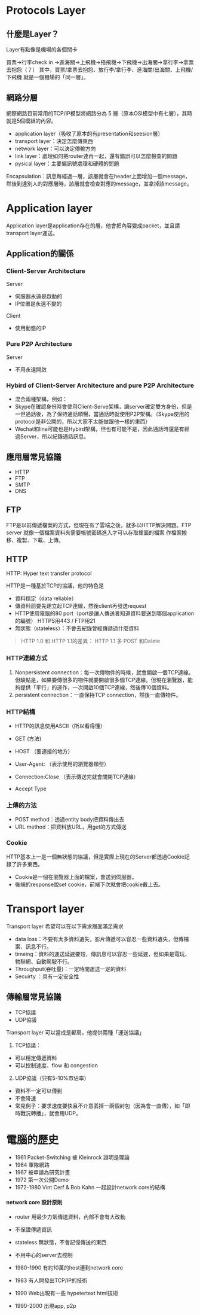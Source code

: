 
# Protocols Layer

## 什麼是Layer？

Layer有點像是機場的各個關卡

買票->行李check in ->進海關->上飛機->搭飛機->下飛機->出海關->拿行李->拿票去抱怨（？）
其中，買票/拿票去抱怨、放行李/拿行李、進海關/出海關、上飛機/下飛機 就是一個機場的「同一層」。

## 網路分層

網際網路目前常用的TCP/IP模型將網路分為 5 層（原本OSI模型中有七層），其時就是5個模組的內容。

- application layer（吸收了原本的有presentation和seesion層）
- transport layer：決定怎麼傳東西
- network layer：可以決定傳輸方向
- link layer：處理如何把router連再一起，還有錯誤可以怎麼檢查的問題
- pysical layer：主要偏訊號處理和硬體的問題

Encapsulation：訊息每經過一層，該層就會在header上面增加一個message，然後到達別人的對應層時，該層就會檢查對應的message，並拿掉該message。

# Application layer

 Application layer是application存在的層，他會把內容變成packet，並且請transport layer運送。


## Application的關係

### Client-Server Architecture

Server
- 伺服器永遠是啟動的
- IP位置是永遠不變的

Client
- 使用動態的IP

### Pure P2P Architecture

Server
- 不用永遠開啟

### Hybird of Client-Server Architecture and pure P2P Architecture

- 混合兩種架構，例如：
- Skype在確認身份時會使用Client-Serve架構，讓server確定雙方身份，但是一但通話後，為了保持通話順暢，當通話時就使用P2P架構。（Skype使用的protocol是非公開的，所以大家不太能做跟他一樣的東西）
- Wechat和line可能也是Hybird架構，但也有可能不是，因此通話時還是有經過Server，所以紀錄通話訊息。


## 應用層常見協議

- HTTP
- FTP
- SMTP
- DNS

## FTP

FTP是以前傳遞檔案的方式，但現在有了雲端之後，就多以HTTP解決問題。FTP server 就像一個檔案資料夾需要帳號密碼進入才可以存取裡面的檔案
作檔案搬移、複製、下載、上傳。

## HTTP 

HTTP: Hyper text transfer protocol 

HTTP是一種基於TCP的協議，他的特色是

- 資料穩定（data reliable）
- 傳資料前要先建立起TCP連線，然後client再發送request
- HTTP使用電腦的80 port（port是讓人傳送者知道資料要送到哪個application的編號） HTTPS用443 / FTP用21
- 無狀態（stateless）：不會去紀錄曾經傳遞過什麼資料

>HTTP 1.0 和 HTTP 1.1的差異： HTTP 1.1 多 POST 和Delete

### HTTP連線方式 

1. Nonpersistent connection：每一次傳物件的時候，就會開啟一個TCP連線。但缺點是，如果要傳很多的物件就要開啟很多個TCP連線。但現在瀏覽器，能夠提供「平行」的運作，一次開啟10個TCP連線，然後傳10個資料。
2. persistent connection：一直保持TCP connection，然後一直傳物件。

### HTTP結構

- HTTP的訊息使用ASCII（所以看得懂）

- GET   (方法)
- HOST （要連接的地方）
- User-Agent:  （表示使用的瀏覽器類型）
- Connection:Close （表示傳送完就會關閉TCP連線）
- Accept Type 

### 上傳的方法

- POST method：透過entity body把資料傳出去
- URL method：把資料放URL，用get的方式傳送

### Cookie

HTTP基本上一是一個無狀態的協議，但是實際上現在的Server都透過Cookie記錄了許多東西。
- Cookie是一個在瀏覽器上面的檔案，會送到伺服器。
- 後端的response說set cookie，前端下次就會把cookie戴上去。

# Transport layer

Transport layer 希望可以在以下需求層面滿足需求

- data loss：不要有太多資料遺失，影片傳遞可以容忍一些資料遺失，但傳檔案、訊息不行。
- timeing：資料的運送延遲要短，傳訊息可以容忍一些延遲，但如果是電玩、物聯網、自動駕駛不行。
- Throughput(吞吐量)：一定時間運送一定的資料
- Secuirty ：具有一定安全性

## 傳輸層常見協議

- TCP協議
- UDP協議

Transport layer 可以當成是郵局，他提供兩種「運送協議」

 1. TCP協議：
  - 可以穩定傳遞資料
  - 可以控制速度、flow 和 congestion

 2. UDP協議（只有5-10%市佔率）
  - 資料不一定可以傳到
  - 不會降速
  - 常見例子：要求速度要快且不介意丟掉一兩個封包（因為會一直傳），如「即時戰況轉播」，就會用UDP。



# 電腦的歷史

- 1961 Packet-Switching 被 Kleinrock 證明是理論
- 1964 軍隊網路
- 1967 被申請為研究計畫
- 1972 第一次公開Demo
- 1972-1980 Vint Cerf & Bob Kahn 一起設計network core的結構

#### network core 設計原則
  - router 用最少力氣傳送資料，內部不會有大改動
  - 不保證傳遞資訊
  - stateless 無狀態，不會記憶傳送的東西
  - 不用中心的server去控制

- 1980-1990 有約10萬的host連到network core
- 1983 有人開發出TCP/IP的技術
- 1990 Web出現有一些 hypetertext html技術
- 1990-2000 出現app, p2p